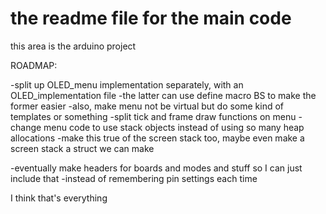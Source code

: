 # the readme file for the main code

this area is the arduino project


ROADMAP:

-split up OLED_menu implementation separately, with an OLED_implementation file
-the latter can use define macro BS to make the former easier
-also, make menu not be virtual but do some kind of templates or something
-split tick and frame draw functions on menu
-change menu code to use stack objects instead of using so many heap allocations
-make this true of the screen stack too, maybe even make a screen stack a struct we can make

-eventually make headers for boards and modes and stuff so I can just include that
-instead of remembering pin settings each time

I think that's everything